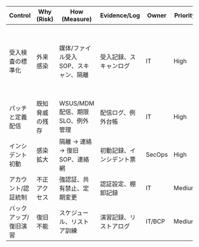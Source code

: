 | Control               | Why (Risk)     | How (Measure)                         | Evidence/Log             | Owner  | Priority | Ref              |
| --------------------- | -------------- | ------------------------------------- | ------------------------ | ------ | -------- | ---------------- |
| 受入検査の標準化      | 外来感染       | 媒体/ファイル受入 SOP、スキャン、隔離 | 受入記録、スキャンログ   | IT     | High     | ウイルス対策基準 |
| パッチと定義配信      | 既知脅威の残存 | WSUS/MDM 配信、期限 SLO、例外管理     | 配信ログ、例外台帳       | IT     | High     | 同上             |
| インシデント初動      | 感染拡大       | 隔離 → 連絡 → 復旧 SOP、連絡網        | 初動記録、インシデント票 | SecOps | High     | 同上             |
| アカウント/認証統制   | 不正アクセス   | 強認証、共有禁止、定期変更            | 認証設定、棚卸記録       | IT     | Medium   | 同上             |
| バックアップ/復旧演習 | 復旧不能       | スケジュール、リストア訓練            | 演習記録、リストアログ   | IT/BCP | Medium   | 同上             |
